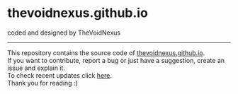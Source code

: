 <h1>thevoidnexus.github.io</h1>
coded and designed by TheVoidNexus
<hr>
This repository contains the source code of <a href="https://thevoidnexus.github.io">thevoidnexus.github.io</a>.<br>
If you want to contribute, report a bug or just have a suggestion, create an issue and explain it.<br>
To check recent updates click <a href="https://github.com/TheVoidNexus/thevoidnexus.github.io/commits/main/">here</a>.
<br>
Thank you for reading :)